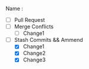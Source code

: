 Name : <insert your name here>

- [ ] Pull Request
- [ ] Merge Conflicts
    - [ ] Change1
- [ ] Stash Commits && Ammend 
    - [x] Change1
    - [x] Change2
    - [x] Change3